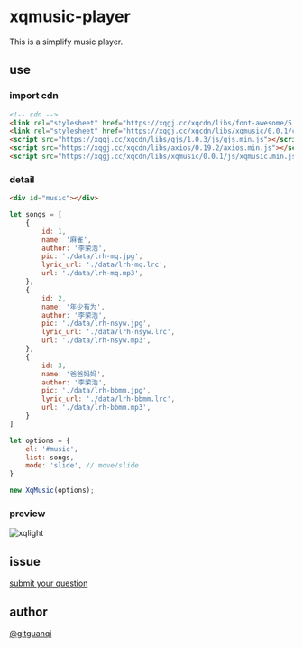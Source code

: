 # xqmusic-player

This is a simplify music player.

## use

### import cdn

```html
<!-- cdn -->
<link rel="stylesheet" href="https://xqgj.cc/xqcdn/libs/font-awesome/5.15.3/css/all.min.css">
<link rel="stylesheet" href="https://xqgj.cc/xqcdn/libs/xqmusic/0.0.1/css/xqmusic.min.css">
<script src="https://xqgj.cc/xqcdn/libs/gjs/1.0.3/js/gjs.min.js"></script>
<script src="https://xqgj.cc/xqcdn/libs/axios/0.19.2/axios.min.js"></script>
<script src="https://xqgj.cc/xqcdn/libs/xqmusic/0.0.1/js/xqmusic.min.js"></script>
```

### detail

```html
<div id="music"></div>
```

```js
let songs = [
    {
        id: 1,
        name: '麻雀',
        author: '李荣浩',
        pic: './data/lrh-mq.jpg',
        lyric_url: './data/lrh-mq.lrc',
        url: './data/lrh-mq.mp3',
    },
    {
        id: 2,
        name: '年少有为',
        author: '李荣浩',
        pic: './data/lrh-nsyw.jpg',
        lyric_url: './data/lrh-nsyw.lrc',
        url: './data/lrh-nsyw.mp3',
    },
    {
        id: 3,
        name: '爸爸妈妈',
        author: '李荣浩',
        pic: './data/lrh-bbmm.jpg',
        lyric_url: './data/lrh-bbmm.lrc',
        url: './data/lrh-bbmm.mp3',
    }
]

let options = {
    el: '#music',
    list: songs,
    mode: 'slide', // move/slide
}

new XqMusic(options);
```

### preview

![xqlight](https://xqgj.cc/xqmusic-player/img/preview.jpg)

## issue

[submit your question](https://github.com/gitguanqi/xqmusic-player/issues/new)

## author

[@gitguanqi](https://github.com/gitguanqi)
